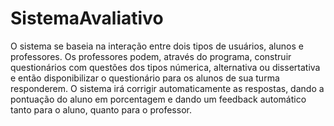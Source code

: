 # SistemaAvaliativo

O sistema se baseia na interação entre dois tipos de usuários, alunos e professores. Os professores podem, através do programa, construir questionários com questões dos tipos númerica, alternativa ou dissertativa e então disponibilizar o questionário para os alunos de sua turma responderem. O sistema irá corrigir automaticamente as respostas, dando a pontuação do aluno em porcentagem e dando um feedback automático tanto para o aluno, quanto para o professor. 
